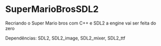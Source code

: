 # SuperMarioBrosSDL2


Recriando o Super Mario bros com C++ e SDL2 a engine vai ser feita do zero


Dependências: SDL2, SDL2_image, SDL2_mixer, SDL2_ttf
